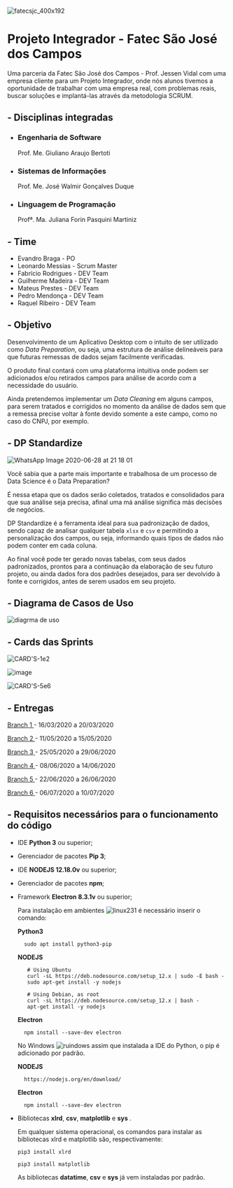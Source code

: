 ![fatecsjc_400x192](https://user-images.githubusercontent.com/56441534/87232319-5234f580-c394-11ea-9183-2fdc7de82b54.png)

# Projeto Integrador - Fatec São José dos Campos

Uma parceria da Fatec São José dos Campos - Prof. Jessen Vidal com uma empresa cliente para um Projeto Integrador, onde nós alunos tivemos a oportunidade de trabalhar com uma empresa real, com problemas reais, buscar soluções e implantá-las através da metodologia SCRUM.

## - Disciplinas integradas
* ### Engenharia de Software 
  Prof. Me. Giuliano Araujo Bertoti
* ### Sistemas de Informações 
  Prof. Me. José Walmir Gonçalves Duque
* ### Linguagem de Programação
  Profª. Ma. Juliana Forin Pasquini Martiniz


## - Time
* Evandro Braga - PO
* Leonardo Messias - Scrum Master
* Fabrício Rodrigues - DEV Team
* Guilherme Madeira - DEV Team
* Mateus Prestes - DEV Team
* Pedro Mendonça - DEV Team
* Raquel Ribeiro - DEV Team


## - Objetivo

Desenvolvimento de um Aplicativo Desktop com o intuito de ser utilizado como *_Data Preparation_*, ou seja, uma estrutura de análise delineáveis para que futuras remessas de dados sejam facilmente verificadas.

O produto final contará com uma plataforma intuitiva onde podem ser adicionados e/ou retirados campos para análise de acordo com a necessidade do usuário.

Ainda pretendemos implementar um *Data Cleaning* em alguns campos, para serem tratados e corrigidos no momento da análise de dados sem que a remessa precise voltar à fonte devido somente a este campo, como no caso do CNPJ, por exemplo.

## - DP Standardize

![WhatsApp Image 2020-06-28 at 21 18 01](https://user-images.githubusercontent.com/57918707/85962066-e9f21700-b984-11ea-8e24-2506a4884541.jpeg)

Você sabia que a parte mais importante e trabalhosa de um processo de Data Science é o Data Preparation?

É nessa etapa que os dados serão coletados, tratados e consolidados para que sua análise seja precisa, afinal uma má análise significa más decisões de negócios.

DP Standardize é a ferramenta ideal para sua padronização de dados, sendo capaz de analisar qualquer tabela ```xlsx``` e ```csv``` e permitindo a personalização dos campos, ou seja, informando quais tipos de dados não podem conter em cada coluna.

Ao final você pode ter gerado novas tabelas, com seus dados padronizados, prontos para a continuação da elaboração de seu futuro projeto, ou ainda dados fora dos padrões desejados, para ser devolvido à fonte e corrigidos, antes de serem usados em seu projeto.


## - Diagrama de Casos de Uso


![diagrma de uso](https://user-images.githubusercontent.com/56441534/87232771-f40a1180-c397-11ea-9087-208f4eb1bd04.png)



## - Cards das Sprints

![CARD'S-1e2](https://user-images.githubusercontent.com/56441214/82007549-e4dd4080-9640-11ea-980a-57477da5d7e7.png)

![image](https://user-images.githubusercontent.com/57918707/85963618-efebf600-b98c-11ea-9d7e-de3a43522d29.png)

![CARD'S-5e6](https://user-images.githubusercontent.com/56441534/85965064-0183cc80-b992-11ea-88a6-6f11ddf48ef4.png)



 ## - Entregas 
   
  <a href='https://github.com/EvandroRBR/Tratamento-de-dados-SPC/tree/sprint-1'> Branch 1 </a>- 16/03/2020 a 20/03/2020
  
  <a href='https://github.com/EvandroRBR/Tratamento-de-dados-SPC/tree/sprint-2'> Branch 2 </a>- 11/05/2020 a 15/05/2020
  
  <a href='https://github.com/EvandroRBR/Tratamento-de-dados-SPC/tree/sprint-3'> Branch 3 </a>- 25/05/2020 a 29/06/2020
  
  <a href='https://github.com/EvandroRBR/Tratamento-de-dados-SPC/tree/sprint-4'> Branch 4 </a>- 08/06/2020 a 14/06/2020
  
  <a href='https://github.com/EvandroRBR/Tratamento-de-dados-SPC/tree/sprint-5'> Branch 5 </a>- 22/06/2020 a 26/06/2020
  
  <a href='https://github.com/EvandroRBR/Tratamento-de-dados-SPC/tree/sprint-6'> Branch 6 </a>- 06/07/2020 a 10/07/2020
  
## - Requisitos necessários para o funcionamento do código
* IDE **Python 3** ou superior;
* Gerenciador de pacotes **Pip 3**;

* IDE **NODEJS 12.18.0v** ou superior;
* Gerenciador de pacotes **npm**;

* Framework **Electron 8.3.1v** ou superior;

  Para instalação em ambientes  ![linux231](https://user-images.githubusercontent.com/56441214/82009828-c11cf900-9646-11ea-8167-d60ff9696b25.jpg)
  é necessário inserir o comando:
  
  
  **Python3**
  ```
    sudo apt install python3-pip
  ``` 
  
  **NODEJS**
  
  ```
     # Using Ubuntu
     curl -sL https://deb.nodesource.com/setup_12.x | sudo -E bash -
     sudo apt-get install -y nodejs
  
     # Using Debian, as root
     curl -sL https://deb.nodesource.com/setup_12.x | bash -
     apt-get install -y nodejs
  ```
  
  **Electron**
  ```
    npm install --save-dev electron
  ```
       
  
  No Windows  ![ruindows](https://user-images.githubusercontent.com/56441214/82010155-aa2ad680-9647-11ea-942e-1195bcb956be.jpg)   assim que instalada a IDE do Python, o pip é adicionado por padrão.
  
  
  **NODEJS**
  
  ```
    https://nodejs.org/en/download/
  ```
  
  **Electron**
  ```
    npm install --save-dev electron
  ```
  
* Bibliotecas **xlrd**, **csv**, **matplotlib** e **sys** .

  Em qualquer sistema operacional, os comandos para instalar as bibliotecas xlrd e matplotlib são, respectivamente:
  
  ```pip3 install xlrd```
  
  ```pip3 install matplotlib```
  
  
  As bibliotecas **datatime**, **csv** e **sys** já vem instaladas por padrão.
